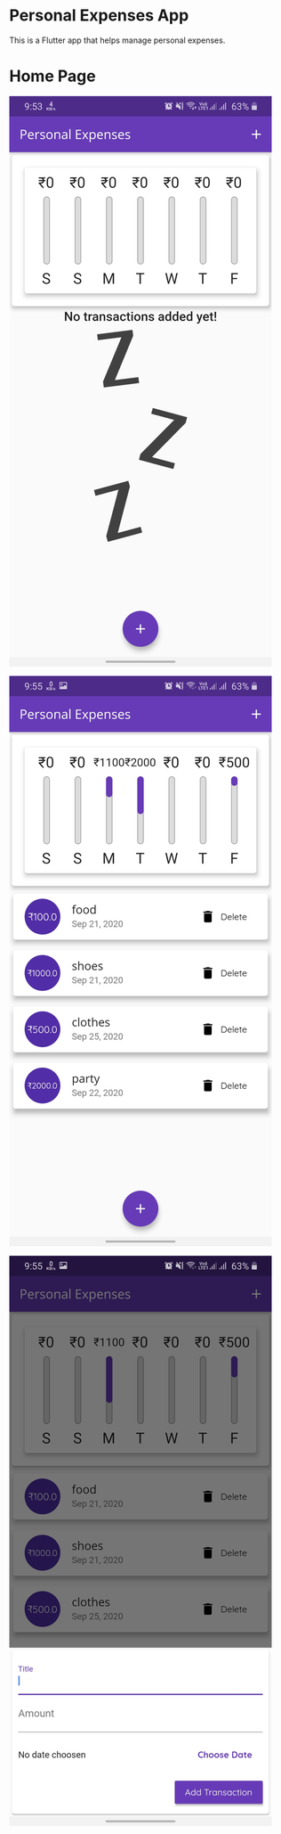 # Personal Expenses App
This is a Flutter app that helps manage personal expenses. 

# Home Page
![screen shot home page](https://github.com/bhogalprabjot/Personal-Expenses-App/blob/master/ss1.jpg?raw=true)


![screen shot home page](https://github.com/bhogalprabjot/Personal-Expenses-App/blob/master/ss2.jpg?raw=true)

![screen shot home page](https://github.com/bhogalprabjot/Personal-Expenses-App/blob/master/ss3.jpg?raw=true)
